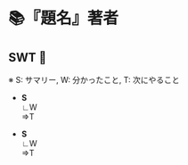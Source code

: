 # :books:『題名』著者

## **SWT** :eyes:
※ S: サマリー, W: 分かったこと, T: 次にやること

* **S**<br>
∟W<br>
⇒T

* **S**<br>
∟W<br>
⇒T
